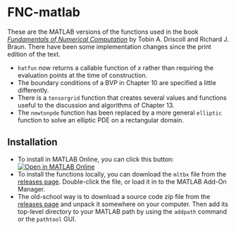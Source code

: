 # FNC-matlab

These are the MATLAB versions of the functions used in the book [*Fundamentals of Numerical Computation*](https://fncbook.github.io/fnc) by Tobin A. Driscoll and Richard J. Braun. There have been some implementation changes since the print edition of the text.

- `hatfun` now returns a callable function of $x$ rather than requiring the evaluation points at the time of construction.
- The boundary conditions of a BVP in Chapter 10 are specified a little differently.
- There is a `tensorgrid` function that creates several values and functions useful to the discussion and algorithms of Chapter 13.
- The `newtonpde` function has been replaced by a more general `elliptic` function to solve an elliptic PDE on a rectangular domain.

## Installation

- To install in MATLAB Online, you can click this button:
[![Open in MATLAB Online](https://www.mathworks.com/images/responsive/global/open-in-matlab-online.svg)](https://matlab.mathworks.com/open/github/v1?repo=fncbook/FNC-matlab&file=toolbox/release/FNC.mltbx)
- To install the functions locally, you can download the `mltbx` file from the [releases page](https://github.com/fncbook/FNC-matlab/releases). Double-click the file, or load it in to the MATLAB Add-On Manager.
- The old-school way is to download a source code zip file from the [releases page](https://github.com/fncbook/FNC-matlab/releases) and unpack it somewhere on your computer. Then add its top-level directory to your MATLAB path by using the `addpath` command or the `pathtool` GUI.
